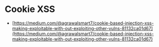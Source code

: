 # Cookie XSS

* [https://medium.com/@agrawalsmart7/cookie-based-injection-xss-making-exploitable-with-out-exploiting-other-vulns-81132ca01d67](https://medium.com/@agrawalsmart7/cookie-based-injection-xss-making-exploitable-with-out-exploiting-other-vulns-81132ca01d67)

